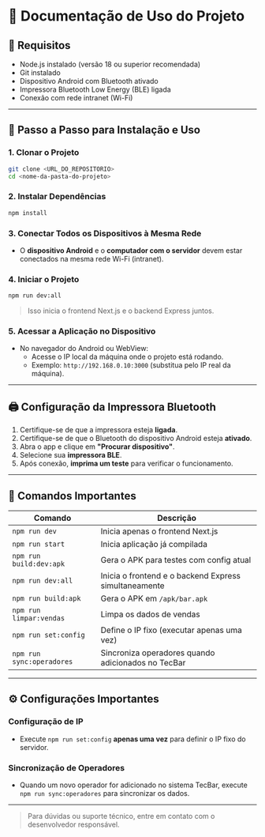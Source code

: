 # 📱 Documentação de Uso do Projeto

## 🔧 Requisitos

- Node.js instalado (versão 18 ou superior recomendada)
- Git instalado
- Dispositivo Android com Bluetooth ativado
- Impressora Bluetooth Low Energy (BLE) ligada
- Conexão com rede intranet (Wi-Fi)

---

## 🚀 Passo a Passo para Instalação e Uso

### 1. Clonar o Projeto

```bash
git clone <URL_DO_REPOSITORIO>
cd <nome-da-pasta-do-projeto>
```

### 2. Instalar Dependências

```bash
npm install
```

### 3. Conectar Todos os Dispositivos à Mesma Rede

- O **dispositivo Android** e o **computador com o servidor** devem estar conectados na mesma rede Wi-Fi (intranet).

### 4. Iniciar o Projeto

```bash
npm run dev:all
```

> Isso inicia o frontend Next.js e o backend Express juntos.

### 5. Acessar a Aplicação no Dispositivo

- No navegador do Android ou WebView:
  - Acesse o IP local da máquina onde o projeto está rodando.
  - Exemplo: `http://192.168.0.10:3000` (substitua pelo IP real da máquina).

---

## 🖨️ Configuração da Impressora Bluetooth

1. Certifique-se de que a impressora esteja **ligada**.
2. Certifique-se de que o Bluetooth do dispositivo Android esteja **ativado**.
3. Abra o app e clique em **"Procurar dispositivo"**.
4. Selecione sua **impressora BLE**.
5. Após conexão, **imprima um teste** para verificar o funcionamento.

---

## 📝 Comandos Importantes

| Comando                   | Descrição                                             |
| ------------------------- | ----------------------------------------------------- |
| `npm run dev`             | Inicia apenas o frontend Next.js                      |
| `npm run start`           | Inicia aplicação já compilada                         |
| `npm run build:dev:apk`   | Gera o APK para testes com config atual               |
| `npm run dev:all`         | Inicia o frontend e o backend Express simultaneamente |
| `npm run build:apk`       | Gera o APK em `/apk/bar.apk`                          |
| `npm run limpar:vendas`   | Limpa os dados de vendas                              |
| `npm run set:config`      | Define o IP fixo (executar apenas uma vez)            |
| `npm run sync:operadores` | Sincroniza operadores quando adicionados no TecBar    |

---

## ⚙️ Configurações Importantes

### Configuração de IP

- Execute `npm run set:config` **apenas uma vez** para definir o IP fixo do servidor.

### Sincronização de Operadores

- Quando um novo operador for adicionado no sistema TecBar, execute `npm run sync:operadores` para sincronizar os dados.

---

> Para dúvidas ou suporte técnico, entre em contato com o desenvolvedor responsável.
